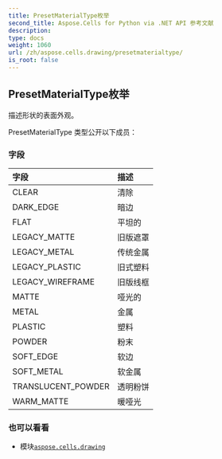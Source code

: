 ```yaml
---
title: PresetMaterialType枚举
second_title: Aspose.Cells for Python via .NET API 参考文献
description:
type: docs
weight: 1060
url: /zh/aspose.cells.drawing/presetmaterialtype/
is_root: false
---
```

## PresetMaterialType枚举
描述形状的表面外观。



PresetMaterialType 类型公开以下成员：

### 字段
|字段|描述|
| :- | :- |
| CLEAR |清除|
| DARK_EDGE |暗边|
| FLAT |平坦的|
| LEGACY_MATTE |旧版遮罩|
| LEGACY_METAL |传统金属|
| LEGACY_PLASTIC |旧式塑料|
| LEGACY_WIREFRAME |旧版线框|
| MATTE |哑光的|
| METAL |金属|
| PLASTIC |塑料|
| POWDER |粉末|
| SOFT_EDGE |软边|
| SOFT_METAL |软金属|
| TRANSLUCENT_POWDER |透明粉饼|
| WARM_MATTE |暖哑光|



### 也可以看看
* 模块[`aspose.cells.drawing`](..)
